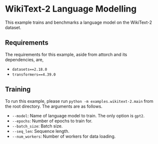 # WikiText-2 Language Modelling

This example trains and benchmarks a language model on the WikiText-2 dataset.

## Requirements

The requirements for this example, aside from attorch and its dependencies, are,

* ```datasets==2.18.0```
* ```transformers==4.39.0```

## Training

To run this example, please run ```python -m examples.wikitext-2.main``` from the root directory. The arguments are as follows.

* ```--model```: Name of language model to train. The only option is ```gpt2```.
* ```--epochs```: Number of epochs to train for.
* ```--batch_size```: Batch size.
* ```--seq_len```: Sequence length.
* ```--num_workers```: Number of workers for data loading.
